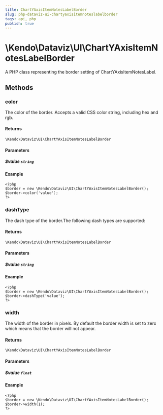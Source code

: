 ```yaml
---
title: ChartYAxisItemNotesLabelBorder
slug: php-dataviz-ui-chartyaxisitemnoteslabelborder
tags: api, php
publish: true
---
```


# \Kendo\Dataviz\UI\ChartYAxisItemNotesLabelBorder

A PHP class representing the border setting of ChartYAxisItemNotesLabel.


## Methods

### color
The color of the border. Accepts a valid CSS color string, including hex and rgb.

#### Returns
`\Kendo\Dataviz\UI\ChartYAxisItemNotesLabelBorder`

#### Parameters

##### $value `string`



#### Example 
    <?php
    $border = new \Kendo\Dataviz\UI\ChartYAxisItemNotesLabelBorder();
    $border->color('value');
    ?>

### dashType
The dash type of the border.The following dash types are supported:

#### Returns
`\Kendo\Dataviz\UI\ChartYAxisItemNotesLabelBorder`

#### Parameters

##### $value `string`



#### Example 
    <?php
    $border = new \Kendo\Dataviz\UI\ChartYAxisItemNotesLabelBorder();
    $border->dashType('value');
    ?>

### width
The width of the border in pixels. By default the border width is set to zero which means that the border will not appear.

#### Returns
`\Kendo\Dataviz\UI\ChartYAxisItemNotesLabelBorder`

#### Parameters

##### $value `float`



#### Example 
    <?php
    $border = new \Kendo\Dataviz\UI\ChartYAxisItemNotesLabelBorder();
    $border->width(1);
    ?>

 
